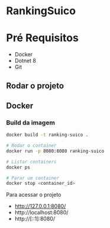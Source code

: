 # RankingSuico



# Pré Requisitos 

- Docker 
- Dotnet 8 
- Git


## Rodar o projeto 

## Docker

### Build da imagem
```bash
docker build -t ranking-suico .

# Rodar o container
docker run -p 8080:8080 ranking-suico

# Listar containers
docker ps

# Parar um container
docker stop <container_id>
```

Para acessar o projeto 
- http://127.0.0.1:8080/
- http://localhost:8080/
- http://[::1]:8080/
